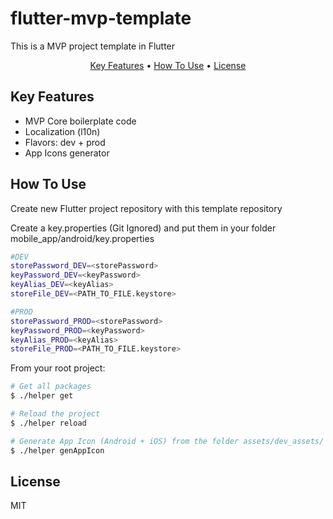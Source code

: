 # flutter-mvp-template
This is a MVP project template in Flutter


<p align="center">
  <a href="#key-features">Key Features</a> •
  <a href="#how-to-use">How To Use</a> •
  <a href="#license">License</a>
</p>

## Key Features

* MVP Core boilerplate code
* Localization (l10n)
* Flavors: dev + prod
* App Icons generator

## How To Use


Create new Flutter project repository with this template repository


Create a key.properties (Git Ignored) and put them in your folder mobile_app/android/key.properties
```bash
#DEV
storePassword_DEV=<storePassword>
keyPassword_DEV=<keyPassword>
keyAlias_DEV=<keyAlias>
storeFile_DEV=<PATH_TO_FILE.keystore>

#PROD
storePassword_PROD=<storePassword>
keyPassword_PROD=<keyPassword>
keyAlias_PROD=<keyAlias>
storeFile_PROD=<PATH_TO_FILE.keystore>
```




From your root project:

```bash
# Get all packages
$ ./helper get

# Reload the project
$ ./helper reload

# Generate App Icon (Android + iOS) from the folder assets/dev_assets/
$ ./helper genAppIcon
```

## License

MIT

